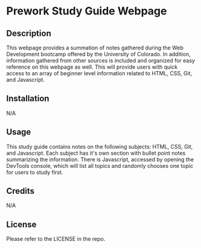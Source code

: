 # Prework Study Guide Webpage

## Description

This webpage provides a summation of notes gathered during the Web Development bootcamp offered by the University of Colorado. In addition, information gathered from other sources is included and organized for easy reference on this webpage as well. This will provide users with quick access to an array of beginner level information related to HTML, CSS, Git, and Javascript. 

## Installation

N/A

## Usage

This study guide contains notes on the following subjects: HTML, CSS, Git, and Javascript.
Each subject has it's own section with bullet point notes summarizing the information. There is Javascript, accessed by opening the DevTools console, which will list all topics and randomly chooses one topic for users to study first.

## Credits

N/A

## License

Please refer to the LICENSE in the repo.